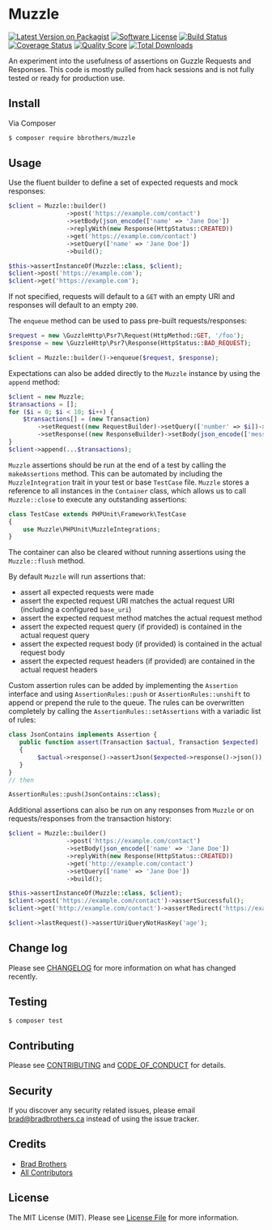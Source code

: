 # Muzzle

[![Latest Version on Packagist][ico-version]][link-packagist]
[![Software License][ico-license]](LICENSE.md)
[![Build Status][ico-travis]][link-travis]
[![Coverage Status][ico-scrutinizer]][link-scrutinizer]
[![Quality Score][ico-code-quality]][link-code-quality]
[![Total Downloads][ico-downloads]][link-downloads]

An experiment into the usefulness of assertions on Guzzle Requests and Responses. This code is mostly pulled from hack sessions and is not fully tested or ready for production use.

## Install

Via Composer

```bash
$ composer require bbrothers/muzzle
```

## Usage

Use the fluent builder to define a set of expected requests and mock responses:
```php
$client = Muzzle::builder()
                ->post('https://example.com/contact')
                ->setBody(json_encode(['name' => 'Jane Doe'])
                ->replyWith(new Response(HttpStatus::CREATED))
                ->get('https://example.com/contact')
                ->setQuery(['name' => 'Jane Doe'])
                ->build();

$this->assertInstanceOf(Muzzle::class, $client);
$client->post('https://example.com');
$client->get('https://example.com');
```
If not specified, requests will default to a `GET` with an empty URI and responses will default to an empty `200`.

The `enqueue` method can be used to pass pre-built requests/responses:
```php
$request = new \GuzzleHttp\Psr7\Request(HttpMethod::GET, '/foo');
$response = new \GuzzleHttp\Psr7\Response(HttpStatus::BAD_REQUEST);

$client = Muzzle::builder()->enqueue($request, $response);
```

Expectations can also be added directly to the `Muzzle` instance by using the `append` method:
```php
$client = new Muzzle;
$transactions = [];
for ($i = 0; $i < 10; $i++) {
    $transactions[] = (new Transaction)
        ->setRequest((new RequestBuilder)->setQuery(['number' => $i])->build())
        ->setResponse((new ResponseBuilder)->setBody(json_encode(['message' => "{$i} of 10"])->build());
}
$client->append(...$transactions);
```

`Muzzle` assertions should be run at the end of a test by calling the `makeAssertions` method.
This can be automated by including the `MuzzleIntegration` trait in your test or base `TestCase` file. `Muzzle` stores a reference to all instances in the `Container` class, which allows us to call `Muzzle::close` to execute any outstanding assertions:
```php
class TestCase extends PHPUnit\Framework\TestCase
{
    use Muzzle\PHPUnit\MuzzleIntegrations;
}
``` 
The container can also be cleared without running assertions using the `Muzzle::flush` method.

By default `Muzzle` will run assertions that:
- assert all expected requests were made
- assert the expected request URI matches the actual request URI (including a configured `base_uri`)
- assert the expected request method matches the actual request method
- assert the expected request query (if provided) is contained in the actual request query
- assert the expected request body (if provided) is contained in the actual request body
- assert the expected request headers (if provided) are contained in the actual request headers

Custom assertion rules can be added by implementing the `Assertion` interface and using `AssertionRules::push` or 
`AssertionRules::unshift` to append or prepend the rule to the queue. The rules can be overwritten completely by calling the `AssertionRules::setAssertions` with a variadic list of rules:
```php
class JsonContains implements Assertion {
   public function assert(Transaction $actual, Transaction $expected) : void
   {
        $actual->response()->assertJson($expected->response()->json());
   }
}
// then

AssertionRules::push(JsonContains::class);
``` 

Additional assertions can also be run on any responses from `Muzzle` or on requests/responses from the transaction history:
```php
$client = Muzzle::builder()
                ->post('https://example.com/contact')
                ->setBody(json_encode(['name' => 'Jane Doe'])
                ->replyWith(new Response(HttpStatus::CREATED))
                ->get('http://example.com/contact')
                ->setQuery(['name' => 'Jane Doe'])
                ->build();

$this->assertInstanceOf(Muzzle::class, $client);
$client->post('https://example.com/contact')->assertSuccessful();
$client->get('http://example.com/contact')->assertRedirect('https://example.com/contact');

$client->lastRequest()->assertUriQueryNotHasKey('age');
```

## Change log

Please see [CHANGELOG](CHANGELOG.md) for more information on what has changed recently.

## Testing

```bash
$ composer test
```

## Contributing

Please see [CONTRIBUTING](CONTRIBUTING.md) and [CODE_OF_CONDUCT](CODE_OF_CONDUCT.md) for details.

## Security

If you discover any security related issues, please email brad@bradbrothers.ca instead of using the issue tracker.

## Credits

- [Brad Brothers][link-author]
- [All Contributors][link-contributors]

## License

The MIT License (MIT). Please see [License File](LICENSE.md) for more information.

[ico-version]: https://img.shields.io/packagist/v/bbrothers/muzzle.svg?style=flat-square
[ico-license]: https://img.shields.io/badge/license-MIT-brightgreen.svg?style=flat-square
[ico-travis]: https://img.shields.io/travis/bbrothers/muzzle/master.svg?style=flat-square
[ico-scrutinizer]: https://img.shields.io/scrutinizer/coverage/g/bbrothers/muzzle.svg?style=flat-square
[ico-code-quality]: https://img.shields.io/scrutinizer/g/bbrothers/muzzle.svg?style=flat-square
[ico-downloads]: https://img.shields.io/packagist/dt/bbrothers/muzzle.svg?style=flat-square

[link-packagist]: https://packagist.org/packages/bbrothers/muzzle
[link-travis]: https://travis-ci.org/bbrothers/muzzle
[link-scrutinizer]: https://scrutinizer-ci.com/g/bbrothers/muzzle/code-structure
[link-code-quality]: https://scrutinizer-ci.com/g/bbrothers/muzzle
[link-downloads]: https://packagist.org/packages/bbrothers/muzzle
[link-author]: https://github.com/bbrothers
[link-contributors]: ../../contributors
